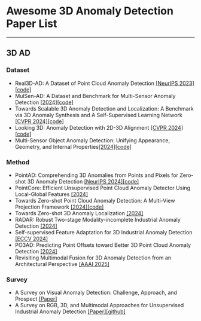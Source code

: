 # Awesome 3D Anomaly Detection Paper List
---
## 3D AD
  ### Dataset
  + Real3D-AD: A Dataset of Point Cloud Anomaly Detection [[NeurIPS 2023]](https://arxiv.org/abs/2309.13226)[[code]](https://github.com/M-3LAB/Real3D-AD)
  + MulSen-AD: A Dataset and Benchmark for Multi-Sensor Anomaly Detection [[2024]](https://zzzbbbzzz.github.io/MulSen_AD/index.html)[[code]](https://github.com/ZZZBBBZZZ/MulSen-AD)
  + Towards Scalable 3D Anomaly Detection and Localization: A Benchmark via 3D Anomaly Synthesis and A Self-Supervised Learning Network [[CVPR 2024]](https://arxiv.org/abs/2311.14897)[[code]](https://github.com/Chopper-233/Anomaly-ShapeNet)
  + Looking 3D: Anomaly Detection with 2D-3D Alignment [[CVPR 2024]](https://arxiv.org/abs/2406.19393)[[code]](https://github.com/VICO-UoE/Looking3D?tab=readme-ov-file)
  + Multi-Sensor Object Anomaly Detection: Unifying Appearance, Geometry, and Internal Properties[[2024]](https://arxiv.org/abs/2412.14592)[[code]](https://github.com/ZZZBBBZZZ/MulSen-AD)

  ### Method
  + PointAD: Comprehending 3D Anomalies from Points and Pixels for Zero-shot 3D Anomaly Detection [[NeurIPS 2024]](https://arxiv.org/abs/2410.00320)[[code]](https://github.com/zqhang/PointAD)
  + PointCore: Efficient Unsupervised Point Cloud Anomaly Detector Using Local-Global Features [[2024]](https://arxiv.org/abs/2403.01804)
  + Towards Zero-shot Point Cloud Anomaly Detection: A Multi-View Projection Framework [[2024]](https://arxiv.org/abs/2409.13162)[[code]](https://github.com/hustCYQ/MVP-PCLIP)
  + Towards Zero-shot 3D Anomaly Localization [[2024]](https://arxiv.org/abs/2412.04304)
  + RADAR: Robust Two-stage Modality-incomplete Industrial Anomaly Detection [[2024]](https://www.arxiv.org/abs/2410.01737)
  + Self-supervised Feature Adaptation for 3D Industrial Anomaly Detection [[ECCV 2024]](https://arxiv.org/abs/2401.03145)
  + PO3AD: Predicting Point Offsets toward Better 3D Point Cloud Anomaly Detection [[2024]](https://arxiv.org/abs/2412.12617)
  + Revisiting Multimodal Fusion for 3D Anomaly Detection from an Architectural Perspective [[AAAI 2025]](https://arxiv.org/abs/2412.17297)

  ### Survey
  + A Survey on Visual Anomaly Detection: Challenge, Approach, and Prospect [[Paper]](https://arxiv.org/pdf/2401.16402)
  + A Survey on RGB, 3D, and Multimodal Approaches for Unsupervised Industrial Anomaly Detection [[Paper]](https://arxiv.org/pdf/2410.21982)[[github]](https://github.com/Sunny5250/Awesome-Multi-Setting-UIAD)
